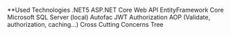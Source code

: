**Used Technologies
.NET5
ASP.NET Core Web API
EntityFramework Core
Microsoft SQL Server (local)
Autofac 
JWT Authorization
AOP (Validate, authorization, caching...)
Cross Cutting Concerns Tree
